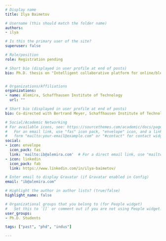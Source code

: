 ```yaml
---
# Display name
title: Ilya Baimetov

# Username (this should match the folder name)
authors:
- ilya

# Is this the primary user of the site?
superuser: false

# Role/position
role: Registration pending

# Short bio (displayed in user profile at end of posts)
bio: Ph.D. thesis on "Intelligent collaborative platform for online/blended education"


# Organizations/Affiliations
organizations:
- name: Alemira, Schaffhausen Institute of Technology
  url: ""

# Short bio (displayed in user profile at end of posts)
bio: Co-directed with Bertrand Meyer, Schaffhausen Institute of Technology.

# Social/Academic Networking
# For available icons, see: https://sourcethemes.com/academic/docs/page-builder/#icons
#   For an email link, use "fas" icon pack, "envelope" icon, and a link in the
#   form "mailto:your-email@example.com" or "#contact" for contact widget.
social:
- icon: envelope
  icon_pack: fas
  link: 'mailto:ib@alemira.com'  # For a direct email link, use "mailto:test@example.org".
- icon: linkedin
  icon_pack: fab
  link: https://www.linkedin.com/in/ilya-baimetov/

# Enter email to display Gravatar (if Gravatar enabled in Config)
email: "ib@alemira.com"

# Highlight the author in author lists? (true/false)
highlight_name: false

# Organizational groups that you belong to (for People widget)
#   Set this to `[]` or comment out if you are not using People widget.
user_groups:
- Ph.D. Students

tags: ["past", "phd", "indus"]

---
```

